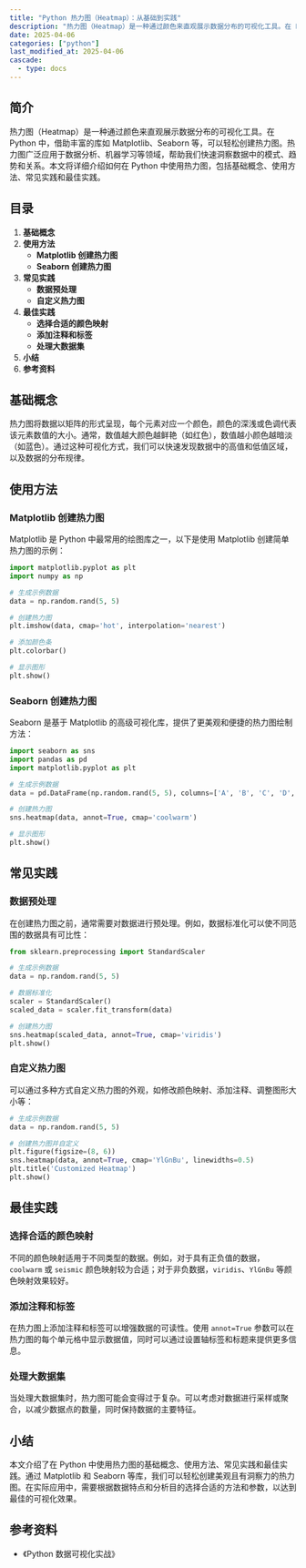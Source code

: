 ```yaml
---
title: "Python 热力图（Heatmap）：从基础到实践"
description: "热力图（Heatmap）是一种通过颜色来直观展示数据分布的可视化工具。在 Python 中，借助丰富的库如 Matplotlib、Seaborn 等，可以轻松创建热力图。热力图广泛应用于数据分析、机器学习等领域，帮助我们快速洞察数据中的模式、趋势和关系。本文将详细介绍如何在 Python 中使用热力图，包括基础概念、使用方法、常见实践和最佳实践。"
date: 2025-04-06
categories: ["python"]
last_modified_at: 2025-04-06
cascade:
  - type: docs
---
```



## 简介
热力图（Heatmap）是一种通过颜色来直观展示数据分布的可视化工具。在 Python 中，借助丰富的库如 Matplotlib、Seaborn 等，可以轻松创建热力图。热力图广泛应用于数据分析、机器学习等领域，帮助我们快速洞察数据中的模式、趋势和关系。本文将详细介绍如何在 Python 中使用热力图，包括基础概念、使用方法、常见实践和最佳实践。

<!-- more -->
## 目录
1. **基础概念**
2. **使用方法**
    - **Matplotlib 创建热力图**
    - **Seaborn 创建热力图**
3. **常见实践**
    - **数据预处理**
    - **自定义热力图**
4. **最佳实践**
    - **选择合适的颜色映射**
    - **添加注释和标签**
    - **处理大数据集**
5. **小结**
6. **参考资料**

## 基础概念
热力图将数据以矩阵的形式呈现，每个元素对应一个颜色，颜色的深浅或色调代表该元素数值的大小。通常，数值越大颜色越鲜艳（如红色），数值越小颜色越暗淡（如蓝色）。通过这种可视化方式，我们可以快速发现数据中的高值和低值区域，以及数据的分布规律。

## 使用方法

### Matplotlib 创建热力图
Matplotlib 是 Python 中最常用的绘图库之一，以下是使用 Matplotlib 创建简单热力图的示例：

```python
import matplotlib.pyplot as plt
import numpy as np

# 生成示例数据
data = np.random.rand(5, 5)

# 创建热力图
plt.imshow(data, cmap='hot', interpolation='nearest')

# 添加颜色条
plt.colorbar()

# 显示图形
plt.show()
```

### Seaborn 创建热力图
Seaborn 是基于 Matplotlib 的高级可视化库，提供了更美观和便捷的热力图绘制方法：

```python
import seaborn as sns
import pandas as pd
import matplotlib.pyplot as plt

# 生成示例数据
data = pd.DataFrame(np.random.rand(5, 5), columns=['A', 'B', 'C', 'D', 'E'])

# 创建热力图
sns.heatmap(data, annot=True, cmap='coolwarm')

# 显示图形
plt.show()
```

## 常见实践

### 数据预处理
在创建热力图之前，通常需要对数据进行预处理。例如，数据标准化可以使不同范围的数据具有可比性：

```python
from sklearn.preprocessing import StandardScaler

# 生成示例数据
data = np.random.rand(5, 5)

# 数据标准化
scaler = StandardScaler()
scaled_data = scaler.fit_transform(data)

# 创建热力图
sns.heatmap(scaled_data, annot=True, cmap='viridis')
plt.show()
```

### 自定义热力图
可以通过多种方式自定义热力图的外观，如修改颜色映射、添加注释、调整图形大小等：

```python
# 生成示例数据
data = np.random.rand(5, 5)

# 创建热力图并自定义
plt.figure(figsize=(8, 6))
sns.heatmap(data, annot=True, cmap='YlGnBu', linewidths=0.5)
plt.title('Customized Heatmap')
plt.show()
```

## 最佳实践

### 选择合适的颜色映射
不同的颜色映射适用于不同类型的数据。例如，对于具有正负值的数据，`coolwarm` 或 `seismic` 颜色映射较为合适；对于非负数据，`viridis`、`YlGnBu` 等颜色映射效果较好。

### 添加注释和标签
在热力图上添加注释和标签可以增强数据的可读性。使用 `annot=True` 参数可以在热力图的每个单元格中显示数据值，同时可以通过设置轴标签和标题来提供更多信息。

### 处理大数据集
当处理大数据集时，热力图可能会变得过于复杂。可以考虑对数据进行采样或聚合，以减少数据点的数量，同时保持数据的主要特征。

## 小结
本文介绍了在 Python 中使用热力图的基础概念、使用方法、常见实践和最佳实践。通过 Matplotlib 和 Seaborn 等库，我们可以轻松创建美观且有洞察力的热力图。在实际应用中，需要根据数据特点和分析目的选择合适的方法和参数，以达到最佳的可视化效果。

## 参考资料
- 《Python 数据可视化实战》